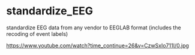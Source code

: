 # standardize_EEG
standardize EEG data from any vendor to EEGLAB format (includes the recoding of event labels)

https://www.youtube.com/watch?time_continue=26&v=CzwSxIo711I/0.jpg

